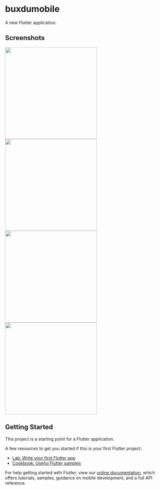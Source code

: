 # buxdumobile

A new Flutter application.

## Screenshots
<p>
 <img src="https://i.pinimg.com/originals/e4/87/02/e487021a43b0b7854c8c3f382cb095fa.jpg" height="300">
 <img src="https://i.pinimg.com/originals/80/19/36/801936c97fb5ce8525942ee4947ee3b2.jpg" height="300">
 <img src="https://i.pinimg.com/originals/4a/5c/17/4a5c17a96708bf98d8a860b4558ccb2a.jpg" height="300">
 <img src="https://i.pinimg.com/originals/7b/7b/9c/7b7b9c95616c7ba81c928b43b2287cd0.jpg" height="300"> 
</p>


## Getting Started

This project is a starting point for a Flutter application.

A few resources to get you started if this is your first Flutter project:

- [Lab: Write your first Flutter app](https://flutter.dev/docs/get-started/codelab)
- [Cookbook: Useful Flutter samples](https://flutter.dev/docs/cookbook)

For help getting started with Flutter, view our
[online documentation](https://flutter.dev/docs), which offers tutorials,
samples, guidance on mobile development, and a full API reference.
